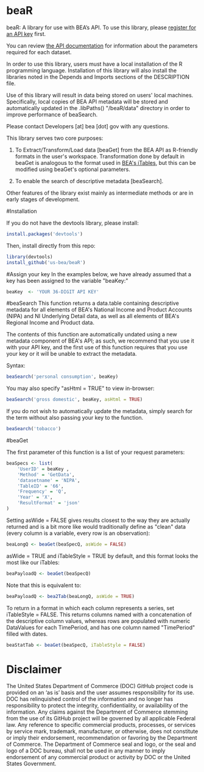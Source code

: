 # beaR
beaR: A library for use with BEA’s API.
To use this library, please [register for an API key](http://www.bea.gov/API/signup/index.cfm) first.

You can review [the API documentation](http://www.bea.gov/API/bea_web_service_api_user_guide.htm) for information about the parameters required for each dataset.

In order to use this library, users must have a local installation of the R programming language. Installation of this library will also install the libraries noted in the Depends and Imports sections of the DESCRIPTION file. 

Use of this library will result in data being stored on users' local machines. Specifically, local copies of BEA API metadata will be stored and automatically updated in the .libPaths() "/beaR/data" directory in order to improve performance of beaSearch.

Please contact Developers [at] bea [dot] gov with any questions.

This library serves two core purposes:

1.	To Extract/Transform/Load data [beaGet] from the BEA API as R-friendly formats in the user's workspace. Transformation done by default in beaGet is analogous to the format used in [BEA's iTables](http://www.bea.gov/itable/index.cfm), but this can be modified using beaGet's optional parameters.

2.	To enable the search of descriptive metadata [beaSearch].

Other features of the library exist mainly as intermediate methods or are in early stages of development.

#Installation

If you do not have the devtools library, please install:
```r
install.packages('devtools')
```

Then, install directly from this repo:
```r
library(devtools)
install_github('us-bea/beaR')
```

#Assign your key
In the examples below, we have already assumed that a key has been assigned to the variable "beaKey:"
```r
beaKey 	<- 'YOUR 36-DIGIT API KEY'
```
#beaSearch
This function returns a data.table containing descriptive metadata for all elements of BEA's National Income and Product Accounts (NIPA) and NI Underlying Detail data, as well as all elements of BEA's Regional Income and Product data.

The contents of this function are automatically undated using a new metadata component of BEA's API; as such, we recommend that you use it with your API key, and the first use of this function requires that you use your key or it will be unable to extract the metadata.

Syntax:
```r
beaSearch('personal consumption', beaKey)
```

You may also specify "asHtml = TRUE" to view in-browser:
```r
beaSearch('gross domestic', beaKey, asHtml = TRUE)
```

If you do not wish to automatically update the metadata, simply search for the term without also passing your key to the function.

```r
beaSearch('tobacco')
```
#beaGet

The first parameter of this function is a list of your request parameters:
```r
beaSpecs <- list(
	'UserID' = beaKey ,
	'Method' = 'GetData',
	'datasetname' = 'NIPA',
	'TableID' = '66',
	'Frequency' = 'Q',
	'Year' = 'X',
	'ResultFormat' = 'json'
)
```

Setting asWide = FALSE gives results closest to the way they are actually returned and is a bit more like would traditionally define as "clean" data (every column is a variable, every row is an observation):
```r
beaLongQ <- beaGet(beaSpecQ, asWide = FALSE)
```

asWide = TRUE and iTableStyle = TRUE by default, and this format looks the most like our iTables:
```r
beaPayloadQ <- beaGet(beaSpecQ)
```

Note that this is equivalent to:
```r
beaPayloadQ <- bea2Tab(beaLongQ, asWide = TRUE)
```


To return in a format in which each column represents a series, set iTableStyle = FALSE.
This returns columns named with a concatenation of the descriptive column values, whereas rows are populated with numeric DataValues for each TimePeriod, and has one column named "TimePeriod" filled with dates.  
```r
beaStatTab <- beaGet(beaSpecQ, iTableStyle = FALSE)
```


# Disclaimer
The United States Department of Commerce (DOC) GitHub project code is provided on an ‘as is’ basis and the user assumes responsibility for its use. DOC has relinquished control of the information and no longer has responsibility to protect the integrity, confidentiality, or availability of the information. Any claims against the Department of Commerce stemming from the use of its GitHub project will be governed by all applicable Federal law. Any reference to specific commercial products, processes, or services by service mark, trademark, manufacturer, or otherwise, does not constitute or imply their endorsement, recommendation or favoring by the Department of Commerce. The Department of Commerce seal and logo, or the seal and logo of a DOC bureau, shall not be used in any manner to imply endorsement of any commercial product or activity by DOC or the United States Government.
